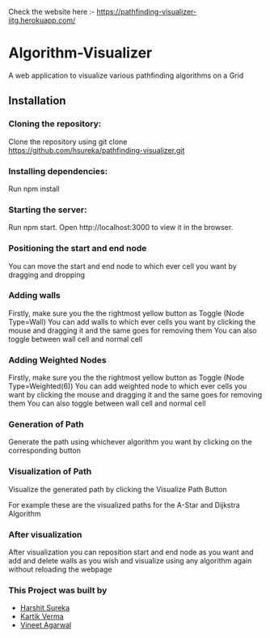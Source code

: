 Check the website here :- https://pathfinding-visualizer-iitg.herokuapp.com/

# Algorithm-Visualizer
A web application to visualize various pathfinding algorithms on a Grid

## Installation
### Cloning the repository:
Clone the repository using git clone https://github.com/hsureka/pathfinding-visualizer.git
### Installing dependencies:
Run npm install
### Starting the server:
Run npm start.
Open http://localhost:3000 to view it in the browser.


### Positioning the start and end node
You can move the start and end node to which ever cell you want by dragging and dropping

### Adding walls
Firstly, make sure you the the rightmost yellow button as Toggle (Node Type=Wall)
You can add walls to which ever cells you want by clicking the mouse and dragging it and the same goes for removing them
You can also toggle between wall cell and normal cell

### Adding Weighted Nodes
Firstly, make sure you the the rightmost yellow button as Toggle (Node Type=Weighted(6))
You can add weighted node to which ever cells you want by clicking the mouse and dragging it and the same goes for removing them
You can also toggle between wall cell and normal cell

### Generation of Path
Generate the path using whichever algorithm you want by clicking on the corresponding button

### Visualization of Path
Visualize the generated path by clicking the Visualize Path Button

For example these are the visualized paths for the A-Star and Dijkstra Algorithm

### After visualization
After visualization you can reposition start and end node as you want and add and delete walls as you wish and visualize using any algorithm again without reloading the webpage

### This Project was built by

- [Harshit Sureka](https://github.com/hsureka)
- [Kartik Verma](https://github.com/kartikverma044)
- [Vineet Agarwal](https://github.com/vineet140502)

